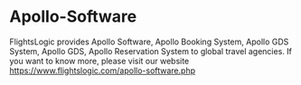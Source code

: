 # Apollo-Software
FlightsLogic provides Apollo Software, Apollo Booking System, Apollo GDS System, Apollo GDS, Apollo Reservation System to global travel agencies. If you want to know more, please visit our website https://www.flightslogic.com/apollo-software.php 
